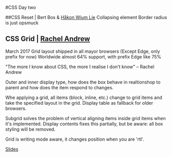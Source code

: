 #CSS Day two

##CSS Reset | Bert Bos & [Håkon Wium Lie](http://twitter.com/wiumlie)
Collapsing element
Border radius is just opsmuck

## CSS Grid | [Rachel Andrew](http://twitter.com/rachelandrew)

March 2017 Grid layout shipped in all mayor browsers (Except Edge, only prefix for now)
Worldwide almost 64% support, with prefix Edge like 75%

"The more I know about CSS, the more I realise I don't know" – Rachel Andrew

Outer and inner display type, how does the box behave in realtionshop to parent and how does the item respond to changes.

Whe applying a grid, all items (block, inline, etc.) change to grid items and take the specified layout in the grid.
Display table as fallback for older browsers.

Subgrid solves the problem of vertical aligning items inside grid items when it's implemented.
Display contents fixes this partially, but be aware: all box styling will be removed.
 
Grid is writing mode aware, it changes position when you are 'rtl'.

[Slides](https://rachelandrew.co.uk/speaking/events/css-day-nl-2017)